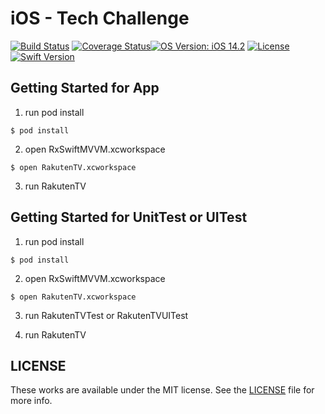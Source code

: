 # iOS - Tech Challenge

[![Build Status](https://travis-ci.org/jordigallen/iOS-tech-challenge.svg?branch=develop)](https://travis-ci.org/jordigallen/iOS-tech-challenge)
[![Coverage Status](https://coveralls.io/repos/github/jordigallen/iOS-tech-challenge/badge.svg?branch=develop)](https://coveralls.io/github/jordigallen/iOS-tech-challenge?branch=develop)[![OS Version: iOS 14.2](https://img.shields.io/badge/iOS-14.2-green.svg)](https://www.apple.com/es/ios/ios-14/)
[![License](https://img.shields.io/cocoapods/l/Swinject.svg?style=flat)](http://cocoapods.org/pods/Swinject)
[![Swift Version](https://img.shields.io/badge/Swift-5.x-F16D39.svg?style=flat)](https://developer.apple.com/swift)


## Getting Started for App

1. run pod install
```console
$ pod install
```

2.  open RxSwiftMVVM.xcworkspace
```console
$ open RakutenTV.xcworkspace
```

3. run  RakutenTV

## Getting Started for UnitTest or UITest

1. run pod install
```console
$ pod install
```

2.  open RxSwiftMVVM.xcworkspace
```console
$ open RakutenTV.xcworkspace
```
3. run  RakutenTVTest or RakutenTVUITest

4. run  RakutenTV


## LICENSE

These works are available under the MIT license. See the [LICENSE][license] file
for more info.

[license]: LICENSE
